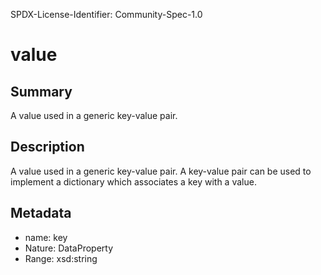 SPDX-License-Identifier: Community-Spec-1.0

# value

## Summary

A value used in a generic key-value pair.

## Description

A value used in a generic key-value pair.
A key-value pair can be used to implement a dictionary which associates a key with a value.  

## Metadata

- name: key
- Nature: DataProperty
- Range: xsd:string

